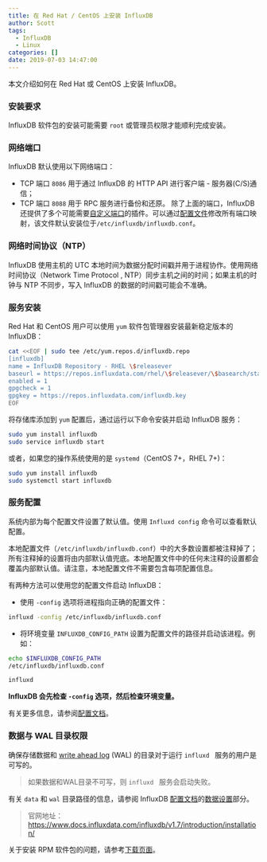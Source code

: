 ```yaml
---
title: 在 Red Hat / CentOS 上安装 InfluxDB
author: Scott
tags:
  - InfluxDB
  - Linux
categories: []
date: 2019-07-03 14:47:00
---
```

本文介绍如何在 Red Hat 或 CentOS 上安装 InfluxDB。
<!--more-->

### 安装要求
InfluxDB 软件包的安装可能需要 `root` 或管理员权限才能顺利完成安装。

### 网络端口
InfluxDB 默认使用以下网络端口：

* TCP 端口 `8086` 用于通过 InfluxDB 的 HTTP API 进行客户端 - 服务器(C/S)通信；
* TCP 端口 `8088` 用于 RPC 服务进行备份和还原。
除了上面的端口，InfluxDB 还提供了多个可能需要[自定义端口](https://www.docs.influxdata.com/influxdb/v1.7/administration/ports/)的插件。可以通过[配置文件](https://www.docs.influxdata.com/influxdb/v1.7/administration/config)修改所有端口映射，该文件默认安装位于`/etc/influxdb/influxdb.conf`。

### 网络时间协议（NTP）
InfluxDB 使用主机的 UTC 本地时间为数据分配时间戳并用于进程协作。使用网络时间协议（Network Time Protocol , NTP）同步主机之间的时间；如果主机的时钟与 NTP 不同步，写入 InfluxDB 的数据的时间戳可能会不准确。

### 服务安装
Red Hat 和 CentOS 用户可以使用 `yum` 软件包管理器安装最新稳定版本的 InfluxDB：
```bash
cat <<EOF | sudo tee /etc/yum.repos.d/influxdb.repo
[influxdb]
name = InfluxDB Repository - RHEL \$releasever
baseurl = https://repos.influxdata.com/rhel/\$releasever/\$basearch/stable
enabled = 1
gpgcheck = 1
gpgkey = https://repos.influxdata.com/influxdb.key
EOF
```

将存储库添加到 `yum` 配置后，通过运行以下命令安装并启动 InfluxDB 服务：
```bash
sudo yum install influxdb
sudo service influxdb start
```
或者，如果您的操作系统使用的是 `systemd`（CentOS 7+，RHEL 7+)：
```bash
sudo yum install influxdb
sudo systemctl start influxdb
```
### 服务配置
系统内部为每个配置文件设置了默认值。使用 `Influxd config` 命令可以查看默认配置。

本地配置文件（`/etc/influxdb/influxdb.conf`）中的大多数设置都被注释掉了；所有注释掉的设置将由内部默认值兜底。本地配置文件中的任何未注释的设置都会覆盖内部默认值。请注意，本地配置文件不需要包含每项配置信息。

有两种方法可以使用您的配置文件启动 InfluxDB：
* 使用 `-config` 选项将进程指向正确的配置文件：
``` bash
influxd -config /etc/influxdb/influxdb.conf
```
* 将环境变量 `INFLUXDB_CONFIG_PATH` 设置为配置文件的路径并启动该进程。例如：
```bash
echo $INFLUXDB_CONFIG_PATH
/etc/influxdb/influxdb.conf

influxd
```
**InfluxDB 会先检查 `-config` 选项，然后检查环境变量。**

有关更多信息，请参阅[配置文档](https://www.docs.influxdata.com/influxdb/v1.7/administration/config/)。

### 数据与 WAL 目录权限
确保存储数据和 [write ahead log](https://www.docs.influxdata.com/influxdb/v1.7/concepts/glossary#wal-write-ahead-log) (WAL) 的目录对于运行 `influxd ` 服务的用户是可写的。

> 如果数据和WAL目录不可写，则 `influxd ` 服务会启动失败。

有关 `data` 和 `wal` 目录路径的信息，请参阅 InfluxDB [配置文档](https://www.docs.influxdata.com/influxdb/v1.7/administration/config/)的[数据设置](https://www.docs.influxdata.com/influxdb/v1.7/administration/config/#data-settings)部分。

> 官网地址：https://www.docs.influxdata.com/influxdb/v1.7/introduction/installation/ 

关于安装 RPM 软件包的问题，请参考[下载页面](https://influxdata.com/downloads/)。